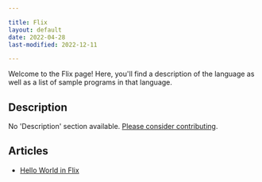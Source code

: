 ```yaml
---

title: Flix
layout: default
date: 2022-04-28
last-modified: 2022-12-11

---
```


Welcome to the Flix page! Here, you'll find a description of the language as well as a list of sample programs in that language.

## Description

No 'Description' section available. [Please consider contributing](https://github.com/TheRenegadeCoder/sample-programs-website).

## Articles

- [Hello World in Flix](https://sampleprograms.io/projects/hello-world/flix)